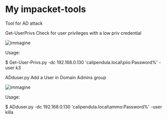 # My impacket-tools
Tool for AD attack

Get-UserPrivs
Check for user privileges with a low priv credential

![immagine](https://user-images.githubusercontent.com/28823598/166195626-06206b0e-6d63-4250-9a43-24575e309415.png)

Usage:

$ Get-User-Privs.py -dc 192.168.0.130 'calipendula.local\piio:Password%' -user k3


ADduser.py
Add a User in Domain Admins group

![immagine](https://user-images.githubusercontent.com/28823598/166195870-47f33e0b-e6e1-4d2a-8069-6ddedc572cc0.png)

Usage:

$ ADduser.py -dc 192.168.0.130 'calipendula.local\ammo:Password%' -user killa
